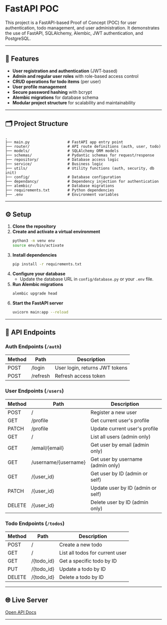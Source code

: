 # FastAPI POC

This project is a FastAPI-based Proof of Concept (POC) for user authentication, todo management, and user administration. It demonstrates the use of FastAPI, SQLAlchemy, Alembic, JWT authentication, and PostgreSQL.

---

## 🚀 Features

- **User registration and authentication** (JWT-based)
- **Admin and regular user roles** with role-based access control
- **CRUD operations for todo items** (per user)
- **User profile management**
- **Secure password hashing** with bcrypt
- **Alembic migrations** for database schema
- **Modular project structure** for scalability and maintainability

---

## 🗂️ Project Structure

```
.
├── main.py                 # FastAPI app entry point
├── router/                 # API route definitions (auth, user, todo)
├── models/                 # SQLAlchemy ORM models
├── schemas/                # Pydantic schemas for request/response
├── repository/             # Database access logic
├── service/                # Business logic
├── utils/                  # Utility functions (auth, security, db init)
├── config/                 # Database configuration
├── dependancy/             # Dependency injection for authentication
├── alembic/                # Database migrations
├── requirements.txt        # Python dependencies
├── .env                    # Environment variables
```

---

## ⚙️ Setup

1. **Clone the repository**
2. **Create and activate a virtual environment**
   ```bash
   python3 -m venv env
   source env/bin/activate
   ```
3. **Install dependencies**
   ```bash
   pip install -r requirements.txt
   ```
4. **Configure your database**
   - Update the database URL in `config/database.py` or your `.env` file.
5. **Run Alembic migrations**
   ```bash
   alembic upgrade head
   ```
6. **Start the FastAPI server**
   ```bash
   uvicorn main:app --reload
   ```

---

## 🔑 API Endpoints

### Auth Endpoints (`/auth`)
| Method | Path      | Description                    |
|--------|-----------|--------------------------------|
| POST   | /login    | User login, returns JWT tokens |
| POST   | /refresh  | Refresh access token           |

### User Endpoints (`/users`)
| Method | Path                  | Description                                 |
|--------|-----------------------|---------------------------------------------|
| POST   | /                     | Register a new user                         |
| GET    | /profile              | Get current user's profile                  |
| PATCH  | /profile              | Update current user's profile               |
| GET    | /                     | List all users (admin only)                 |
| GET    | /email/{email}        | Get user by email (admin only)              |
| GET    | /username/{username}  | Get user by username (admin only)           |
| GET    | /{user_id}            | Get user by ID (admin or self)              |
| PATCH  | /{user_id}            | Update user by ID (admin or self)           |
| DELETE | /{user_id}            | Delete user by ID (admin only)              |

### Todo Endpoints (`/todos`)
| Method | Path        | Description                        |
|--------|-------------|------------------------------------|
| POST   | /           | Create a new todo                  |
| GET    | /           | List all todos for current user    |
| GET    | /{todo_id}  | Get a specific todo by ID          |
| PUT    | /{todo_id}  | Update a todo by ID                |
| DELETE | /{todo_id}  | Delete a todo by ID                |

---

## 🌐 Live Server

[Open API Docs](https://fastapi-poc-1-krpl.onrender.com)

---
